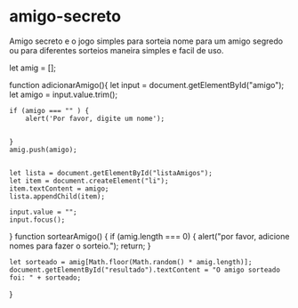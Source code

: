 # amigo-secreto
Amigo secreto e o jogo simples para sorteia nome para um amigo segredo ou para diferentes sorteios maneira simples e facil de uso.


let amig = [];

function adicionarAmigo(){
    let input =  document.getElementById("amigo");
    let amigo = input.value.trim();


    if (amigo === "" ) {
        alert('Por favor, digite um nome');


    }
    amig.push(amigo);

    
    let lista = document.getElementById("listaAmigos");
    let item = document.createElement("li");
    item.textContent = amigo;
    lista.appendChild(item);

    input.value = "";
    input.focus();                  
}
function sortearAmigo() {
    if (amig.length === 0) {
        alert("por favor, adicione nomes para fazer o sorteio.");
        return;
    }

    let sorteado = amig[Math.floor(Math.random() * amig.length)];
    document.getElementById("resultado").textContent = "O amigo sorteado foi: " + sorteado;
}
